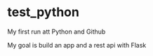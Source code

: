 # test_python
My first run att Python and Github

My goal is build an app and a rest api with Flask
